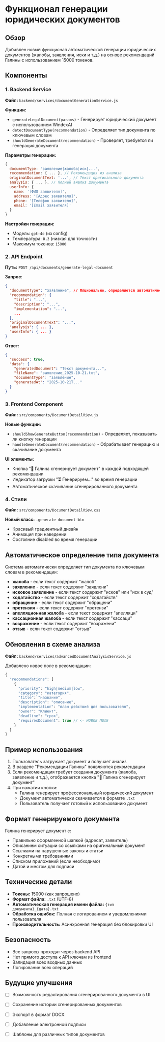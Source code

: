 # Функционал генерации юридических документов

## Обзор

Добавлен новый функционал автоматической генерации юридических документов (жалобы, заявления, иски и т.д.) на основе рекомендаций Галины с использованием 15000 токенов.

## Компоненты

### 1. Backend Service
**Файл:** `backend/services/documentGenerationService.js`

**Функции:**
- `generateLegalDocument(params)` - Генерирует юридический документ с использованием WindexAI
- `detectDocumentType(recommendation)` - Определяет тип документа по ключевым словам
- `shouldGenerateDocument(recommendation)` - Проверяет, требуется ли генерация документа

**Параметры генерации:**
```javascript
{
  documentType: 'заявление|жалоба|иск|...',
  recommendation: { ... }, // Рекомендация из анализа
  originalDocumentText: '...', // Текст оригинального документа
  analysis: { ... }, // Полный анализ документа
  userInfo: {
    name: '[ФИО заявителя]',
    address: '[Адрес заявителя]',
    phone: '[Телефон заявителя]',
    email: '[Email заявителя]'
  }
}
```

**Настройки генерации:**
- Модель: `gpt-4o` (из config)
- Температура: `0.3` (низкая для точности)
- Максимум токенов: `15000`

### 2. API Endpoint
**Путь:** `POST /api/documents/generate-legal-document`

**Запрос:**
```json
{
  "documentType": "заявление", // Опционально, определяется автоматически
  "recommendation": { 
    "title": "...",
    "description": "...",
    "implementation": "...",
    ...
  },
  "originalDocumentText": "...",
  "analysis": { ... },
  "userInfo": { ... }
}
```

**Ответ:**
```json
{
  "success": true,
  "data": {
    "generatedDocument": "Текст документа...",
    "fileName": "заявление_2025-10-21.txt",
    "documentType": "заявление",
    "generatedAt": "2025-10-21T..."
  }
}
```

### 3. Frontend Component
**Файл:** `src/components/DocumentDetailView.js`

**Новые функции:**
- `shouldShowGenerateButton(recommendation)` - Определяет, показывать ли кнопку генерации
- `handleGenerateDocument(recommendation)` - Обрабатывает генерацию и скачивание документа

**UI элементы:**
- Кнопка "📄 Галина сгенерирует документ" в каждой подходящей рекомендации
- Индикатор загрузки "⏳ Генерируем..." во время генерации
- Автоматическое скачивание сгенерированного документа

### 4. Стили
**Файл:** `src/components/DocumentDetailView.css`

**Новый класс:** `.generate-document-btn`
- Красивый градиентный дизайн
- Анимация при наведении
- Состояние disabled во время генерации

## Автоматическое определение типа документа

Система автоматически определяет тип документа по ключевым словам в рекомендации:

- **жалоба** - если текст содержит "жалоб"
- **заявление** - если текст содержит "заявлени"
- **исковое заявление** - если текст содержит "исков" или "иск в суд"
- **ходатайство** - если текст содержит "ходатайств"
- **обращение** - если текст содержит "обращени"
- **претензия** - если текст содержит "претензи"
- **апелляционная жалоба** - если текст содержит "апелляци"
- **кассационная жалоба** - если текст содержит "кассаци"
- **возражение** - если текст содержит "возражени"
- **отзыв** - если текст содержит "отзыв"

## Обновления в схеме анализа

**Файл:** `backend/services/advancedDocumentAnalysisService.js`

Добавлено новое поле в рекомендации:
```javascript
{
  "recommendations": [
    {
      "priority": "high|medium|low",
      "category": "категория",
      "title": "название",
      "description": "описание",
      "implementation": "план действий для пользователя",
      "owner": "Клиент",
      "deadline": "срок",
      "requiresDocument": true // <- НОВОЕ ПОЛЕ
    }
  ]
}
```

## Пример использования

1. Пользователь загружает документ и получает анализ
2. В разделе "Рекомендации Галины" появляются рекомендации
3. Если рекомендация требует создания документа (жалоба, заявление и т.д.), отображается кнопка "📄 Галина сгенерирует документ"
4. При нажатии кнопки:
   - Галина генерирует профессиональный юридический документ
   - Документ автоматически скачивается в формате `.txt`
   - Пользователь получает готовый к использованию документ

## Формат генерируемого документа

Галина генерирует документ с:
- Правильно оформленной шапкой (адресат, заявитель)
- Описанием ситуации со ссылками на оригинальный документ
- Ссылками на нарушенные законы и статьи
- Конкретными требованиями
- Списком приложений (если необходимо)
- Датой и местом для подписи

## Технические детали

- **Токены:** 15000 (как запрошено)
- **Формат файла:** `.txt` (UTF-8)
- **Автоматическая генерация имени файла:** `{тип документа}_{дата}.txt`
- **Обработка ошибок:** Полная с логированием и уведомлениями пользователя
- **Производительность:** Асинхронная генерация без блокировки UI

## Безопасность

- Все запросы проходят через backend API
- Нет прямого доступа к API ключам из frontend
- Валидация всех входных данных
- Логирование всех операций

## Будущие улучшения

- [ ] Возможность редактирования сгенерированного документа в UI
- [ ] Сохранение истории сгенерированных документов
- [ ] Экспорт в формат DOCX
- [ ] Добавление электронной подписи
- [ ] Шаблоны для различных типов документов



